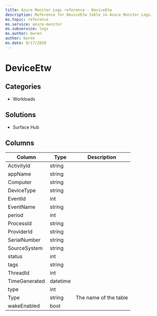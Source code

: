 ```yaml
---
title: Azure Monitor Logs reference - DeviceEtw
description: Reference for DeviceEtw table in Azure Monitor Logs.
ms.topic: reference
ms.service: azure-monitor
ms.subservice: logs
ms.author: bwren
author: bwren
ms.date: 9/17/2020
---
```


# DeviceEtw

 

## Categories

- Workloads
## Solutions

- Surface Hub




## Columns

|Column|Type|Description|
|---|---|---|
|ActivityId|string||
|appName|string||
|Computer|string||
|DeviceType|string||
|EventId|int||
|EventName|string||
|period|int||
|ProcessId|string||
|ProviderId|string||
|SerialNumber|string||
|SourceSystem|string||
|status|int||
|tags|string||
|ThreadId|int||
|TimeGenerated|datetime||
|type|int||
|Type|string|The name of the table|
|wakeEnabled|bool||
